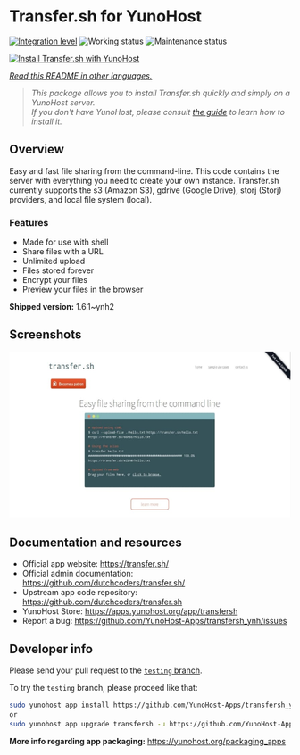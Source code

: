 <!--
N.B.: This README was automatically generated by <https://github.com/YunoHost/apps/tree/master/tools/readme_generator>
It shall NOT be edited by hand.
-->

# Transfer.sh for YunoHost

[![Integration level](https://apps.yunohost.org/badge/integration/transfersh)](https://ci-apps.yunohost.org/ci/apps/transfersh/)
![Working status](https://apps.yunohost.org/badge/state/transfersh)
![Maintenance status](https://apps.yunohost.org/badge/maintained/transfersh)

[![Install Transfer.sh with YunoHost](https://install-app.yunohost.org/install-with-yunohost.svg)](https://install-app.yunohost.org/?app=transfersh)

*[Read this README in other languages.](./ALL_README.md)*

> *This package allows you to install Transfer.sh quickly and simply on a YunoHost server.*  
> *If you don't have YunoHost, please consult [the guide](https://yunohost.org/install) to learn how to install it.*

## Overview

Easy and fast file sharing from the command-line. This code contains the server with everything you need to create your own instance.
Transfer.sh currently supports the s3 (Amazon S3), gdrive (Google Drive), storj (Storj) providers, and local file system (local).

### Features

- Made for use with shell
- Share files with a URL
- Unlimited upload
- Files stored forever
- Encrypt your files
- Preview your files in the browser


**Shipped version:** 1.6.1~ynh2

## Screenshots

![Screenshot of Transfer.sh](./doc/screenshots/transfer.sh-about.jpg)

## Documentation and resources

- Official app website: <https://transfer.sh/>
- Official admin documentation: <https://github.com/dutchcoders/transfer.sh/>
- Upstream app code repository: <https://github.com/dutchcoders/transfer.sh>
- YunoHost Store: <https://apps.yunohost.org/app/transfersh>
- Report a bug: <https://github.com/YunoHost-Apps/transfersh_ynh/issues>

## Developer info

Please send your pull request to the [`testing` branch](https://github.com/YunoHost-Apps/transfersh_ynh/tree/testing).

To try the `testing` branch, please proceed like that:

```bash
sudo yunohost app install https://github.com/YunoHost-Apps/transfersh_ynh/tree/testing --debug
or
sudo yunohost app upgrade transfersh -u https://github.com/YunoHost-Apps/transfersh_ynh/tree/testing --debug
```

**More info regarding app packaging:** <https://yunohost.org/packaging_apps>
